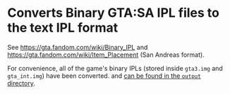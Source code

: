 # Converts Binary GTA:SA IPL files to the text IPL format

See https://gta.fandom.com/wiki/Binary_IPL and https://gta.fandom.com/wiki/Item_Placement (San Andreas format).

For convenience, all of the game's binary IPLs (stored inside `gta3.img` and `gta_int.img`) have been converted. and [can be found in the `output` directory](/output/).

